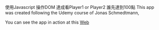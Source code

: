 使用Javascript 操作DOM 達成看Player1 or Player2 誰先達到100點
 This app was created following the Udemy course of Jonas Schmedtmann,

You can see the app in action at this <a href="https://htmlpreview.github.io/?https://github.com/jerry75916/jerry75916/blob/main/Pig_Game/index.html">Web</a>
